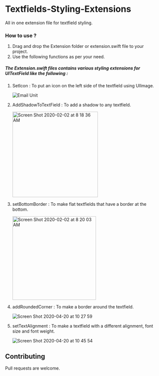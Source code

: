 # Textfields-Styling-Extensions

All in one extension file for textfield styling.

### How to use ? 

1. Drag and drop the Extension folder or extension.swift file to your project.
2. Use the following functions as per your need.



##### The Extension.swift files contains various styling extensions for UITextField like the following : 

1. SetIcon : To put an icon on the left side of the textfield using UIImage.
    
    
    ![Email Unit](https://user-images.githubusercontent.com/53033648/73608757-a42b5100-4594-11ea-99ed-688c9a47dae1.png)
    
    
2. AddShadowToTextField : To add a shadow to any textfield.
   
    
    <img width="277" alt="Screen Shot 2020-02-02 at 8 18 36 AM" src="https://user-images.githubusercontent.com/53033648/73608759-aa213200-4594-11ea-8490-aaf8ed71c21c.png">
    
    
    
    
3. setBottomBorder : To make flat textfields that have a border at the bottom.
    
    
    <img width="271" alt="Screen Shot 2020-02-02 at 8 20 03 AM" src="https://user-images.githubusercontent.com/53033648/73608774-db99fd80-4594-11ea-8bac-27729bbca25b.png">
    


4. addRoundedCorner : To make a border around the textfield.


    ![Screen Shot 2020-04-20 at 10 27 59](https://user-images.githubusercontent.com/49789834/79726401-65837800-82f3-11ea-9248-0830aa71a83f.png)


5. setTextAlignment : To make a textfield with a different alignment, font size and font weight.


    ![Screen Shot 2020-04-20 at 10 45 54](https://user-images.githubusercontent.com/49789834/79726881-2a357900-82f4-11ea-8fd3-0b8318ec0202.png)

## Contributing
Pull requests are welcome. 

